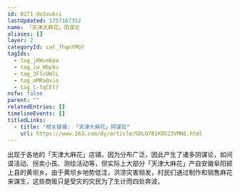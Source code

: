 ```yaml
---
id: 0271-do3xuksi
lastUpdated: 1757167352
name: 「天津大麻花」阴谋论
aliases: []
layer: 2
categoryId: cat_7hqnYMGY
tagIds:
  - tag_jKWvm6pa
  - tag_iw_Wbpbu
  - tag_3F1cUWlL
  - tag_mMRaQxio
  - tag_C-tqCEt7
nsfw: false
parent: ""
relatedEntries: []
timelineEvents: []
titledLinks:
  - title: "相关链接: 「天津大麻花」阴谋论"
    url: https://www.163.com/dy/article/GDLO7B1K0523VMNE.html
---
```


出现于各地的「天津大麻花」店铺，因为分布广泛，因此产生了诸多阴谋论，如间谍活动、拐卖小孩、测绘活动等，但实际上大部分「天津大麻花」产自安徽阜阳颍上县的黄坝乡。由于黄坝乡地势低洼，洪涝灾害频发，村民们通过制作和销售麻花来谋生，这些商贩只是受灾的灾民为了生计而四处奔波。